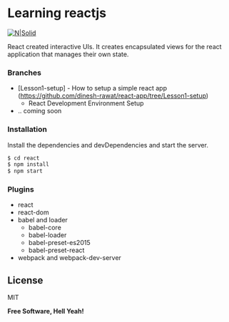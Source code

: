 # Learning reactjs

[![N|Solid](http://img.crx4chrome.com/4f/46/55/jaaklebbenondhkanegppccanebkdjlh-icon.png)](https://facebook.github.io/react/)

React created interactive UIs. It creates encapsulated views for the react application that manages their own state.

### Branches
* [Lesson1-setup] - How to setup a simple react app (https://github.com/dinesh-rawat/react-app/tree/Lesson1-setup)
  * React Development Environment Setup
* .. coming soon

### Installation
Install the dependencies and devDependencies and start the server.

```sh
$ cd react
$ npm install
$ npm start
```

### Plugins
* react
* react-dom
* babel and loader
    * babel-core
    * babel-loader
    * babel-preset-es2015
    * babel-preset-react
* webpack and webpack-dev-server

License
----

MIT


**Free Software, Hell Yeah!**

